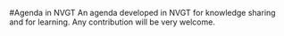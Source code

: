 #Agenda in NVGT
An agenda developed in NVGT for knowledge sharing and for learning. Any contribution will be very welcome.
